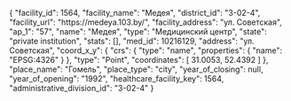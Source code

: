 {
    "facility_id": 1564,
    "facility_name": "Медея",
    "district_id": "3-02-4",
    "facility_url": "https:\/\/medeya.103.by\/",
    "facility_address": "ул. Советская",
    "ap_1": "57",
    "name": "Медея",
    "type": "Медицинский центр",
    "state": "private institution",
    "stats": [],
    "med_id": 10216129,
    "address": "ул. Советская",
    "coord_x_y": {
        "crs": {
            "type": "name",
            "properties": {
                "name": "EPSG:4326"
            }
        },
        "type": "Point",
        "coordinates": [
            31.0053,
            52.4392
        ]
    },
    "place_name": "Гомель",
    "place_type": "city",
    "year_of_closing": null,
    "year_of_opening": "1992",
    "healthcare_facility_key": 1564,
    "administrative_division_id": "3-02-4"
}